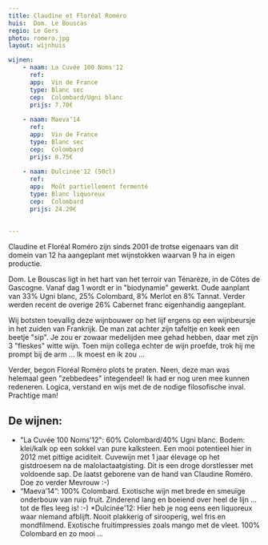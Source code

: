 ```yaml
---
title: Claudine et Floréal Roméro
huis:  Dom. Le Bouscas
regio: Le Gers
photo: romero.jpg
layout: wijnhuis 

wijnen:
    - naam: La Cuvée 100 Noms'12 
      ref:   
      app:  Vin de France
      type: Blanc sec
      cep:  Colombard/Ugni blanc
      prijs: 7.70€
    
    - naam: Maeva’14
      ref:   
      app:  Vin de France
      type: Blanc sec
      cep:  Colombard
      prijs: 8.75€
    
    - naam: Dulcinée'12 (50cl)
      ref:   
      app:  Moût partiellement fermenté
      type: Blanc liquoreux
      cep:  Colombard
      prijs: 24.29€
      
    
---
```

Claudine et Floréal Roméro zijn sinds 2001 de trotse eigenaars van dit domein van 12 ha aangeplant met wijnstokken waarvan 9 ha in eigen productie.

Dom. Le Bouscas ligt in het hart van het terroir van Ténarèze, in de Côtes de Gascogne. Vanaf dag 1 wordt er in "biodynamie" gewerkt.
Oude aanplant van 33% Ugni blanc, 25% Colombard, 8% Merlot en 8% Tannat. Verder werden recent de overige 26% Cabernet franc eigenhandig aangeplant.

Wij botsten toevallig deze wijnbouwer op het lijf ergens op een wijnbeursje in het zuiden van Frankrijk. De man zat achter zijn tafeltje en keek een beetje "sip".
Je zou er zowaar medelijden mee gehad hebben, daar met zijn 3 "fleskes" witte wijn. Toen mijn collega echter de wijn proefde, trok hij me prompt bij de arm ...
Ik moest en ik zou ...

Verder, begon Floréal Roméro plots te praten. Neen, deze man was helemaal geen "zebbedees" integendeel! Ik had er nog uren mee kunnen redeneren. Logica, verstand en wijs met de 
de nodige filosofische inval. Prachtige man!

De wijnen:
----------
* "La Cuvée 100 Noms'12": 60% Colombard/40% Ugni blanc. Bodem: klei/kalk op een sokkel van pure kalksteen. Een mooi potentieel hier in 2012 met pittige aciditeit. 
Cuvewijn met 1 jaar élevage op het gistdroesem na de malolactaatgisting. Dit is een droge dorstlesser met voldoende sap. De laatst geborene van de hand van Claudine Roméro.
Doe zo verder Mevrouw :-)
* “Maeva’14”: 100% Colombard. Exotische wijn met brede en smeuïge onderbouw van ruip fruit. Zinderend lang en boeiend over heel de lijn ... tot de fles leeg is! :-)
*Dulcinée'12: Hier heb je nog eens een liquoreux waar niemand afblijft. Nooit plakkerig of sirooperig, wel fris en mondfilmend. Exotische fruitimpressies zoals mango met de vleet.
100% Colombard en zo mooi ...



